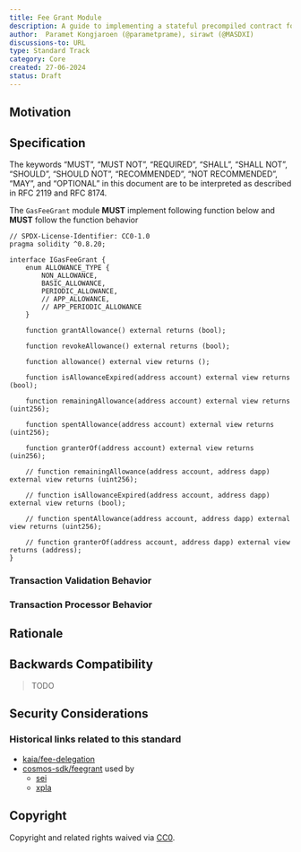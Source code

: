 ```yaml
---
title: Fee Grant Module
description: A guide to implementing a stateful precompiled contract for fee grant to the user.
author:  Paramet Kongjaroen (@parametprame), sirawt (@MASDXI)
discussions-to: URL
type: Standard Track
category: Core
created: 27-06-2024
status: Draft
---
```


## Motivation

<!-- TODO -->

## Specification

The keywords “MUST”, “MUST NOT”, “REQUIRED”, “SHALL”, “SHALL NOT”, “SHOULD”, “SHOULD NOT”, “RECOMMENDED”, “NOT RECOMMENDED”, “MAY”, and “OPTIONAL” in this document are to be interpreted as described in RFC 2119 and RFC 8174.

The `GasFeeGrant` module **MUST** implement following function below and **MUST** follow the function behavior

```solidity
// SPDX-License-Identifier: CC0-1.0
pragma solidity ^0.8.20;

interface IGasFeeGrant {
    enum ALLOWANCE_TYPE {
        NON_ALLOWANCE,
        BASIC_ALLOWANCE, 
        PERIODIC_ALLOWANCE,
        // APP_ALLOWANCE,
        // APP_PERIODIC_ALLOWANCE
    }

    function grantAllowance() external returns (bool);

    function revokeAllowance() external returns (bool);

    function allowance() external view returns ();

    function isAllowanceExpired(address account) external view returns (bool);

    function remainingAllowance(address account) external view returns (uint256);

    function spentAllowance(address account) external view returns (uint256);

    function granterOf(address account) external view returns (uin256);

    // function remainingAllowance(address account, address dapp) external view returns (uint256);
    
    // function isAllowanceExpired(address account, address dapp) external view returns (bool);

    // function spentAllowance(address account, address dapp) external view returns (uint256);

    // function granterOf(address account, address dapp) external view returns (address);
}
```

### Transaction Validation Behavior

<!-- TODO -->

### Transaction Processor Behavior

<!-- TODO -->

## Rationale

<!-- TODO -->

## Backwards Compatibility

> TODO

## Security Considerations


### Historical links related to this standard

- [kaia/fee-delegation](https://docs.kaia.io/build/tutorials/fee-delegation-example/)
- [cosmos-sdk/feegrant](https://docs.cosmos.network/main/build/modules/feegrant#abstract) used by
  - [sei](https://www.docs.sei.io/dev-advanced-concepts/fee-grants)
  - [xpla](https://docs.xpla.io/develop/develop/core-modules/fee-grant/)

## Copyright

Copyright and related rights waived via [CC0]().
